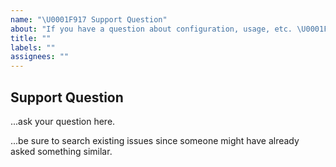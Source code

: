 ```yaml
---
name: "\U0001F917 Support Question"
about: "If you have a question about configuration, usage, etc. \U0001F4AC"
title: ""
labels: ""
assignees: ""
---
```


## Support Question

...ask your question here.

...be sure to search existing issues since someone might have already asked something similar.
